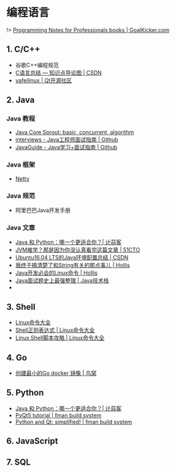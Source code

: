 # 编程语言

!> [Programming Notes for Professionals books | GoalKicker.com](https://goalkicker.com/)

## 1. C/C++

- 谷歌C++编程规范
- [C语言总结 — 知识点导论图 | CSDN](https://blog.csdn.net/Dawn_sf/article/details/78934875)
- [yafeilinux | Qt开源社区](http://www.qter.org/)

## 2. Java

### Java 教程

- [Java Core Sprout: basic, concurrent, algorithm](https://github.com/crossoverJie/JCSprout)
- [interviews - Java工程师面试指南 | Github](https://github.com/kdn251/interviews)
- [JavaGuide - Java学习+面试指南 | Github](https://github.com/Snailclimb/JavaGuide)

### Java 框架

- [Netty](https://netty.io)

### Java 规范

- 阿里巴巴Java开发手册

### Java 文章

- [Java 和 Python：哪一个更适合你？| 计蒜客](https://mp.weixin.qq.com/s?__biz=MjM5NTI5NTAzNg==&mid=2656331406&idx=1&sn=8523c4c3a006d44a9c9bdb78f65b81f1)
- [JVM难学？那是因为你没认真看完这篇文章 | 51CTO](http://virtual.51cto.com/art/201807/580091.htm#comment)
- [Ubuntu16.04 LTS的Java环境配置总结 | CSDN](https://blog.csdn.net/Hong_A/article/details/56677277)
- [我终于搞清楚了和String有关的那点事儿 | Hollis](http://www.hollischuang.com/archives/2517)
- [Java开发必会的Linux命令 | Hollis](http://www.hollischuang.com/archives/800)
- [Java面试题史上最强整理 | Java技术栈](https://mp.weixin.qq.com/s/kJpRgfI3zT77XqMeRfmmQQ?scene=25#wechat_redirect)
- 

## 3. Shell

- [Linux命令大全](http://man.linuxde.net)
- [Shell正则表达式 | Linux命令大全](http://man.linuxde.net/docs/shell_regex.html)
- [Linux Shell脚本攻略 | Linux命令大全](http://man.linuxde.net/shell-script)

## 4. Go

- [创建最小的Go docker 镜像 | 鸟窝](https://colobu.com/2018/08/13/create-minimal-docker-image-for-go-applications/)

## 5. Python

- [Java 和 Python：哪一个更适合你？| 计蒜客](https://mp.weixin.qq.com/s?__biz=MjM5NTI5NTAzNg==&mid=2656331406&idx=1&sn=8523c4c3a006d44a9c9bdb78f65b81f1)
- [PyQt5 tutorial | fman build system](https://build-system.fman.io/pyqt5-tutorial)
- [Python and Qt: simplified! | fman build system](https://build-system.fman.io)

## 6. JavaScript

## 7. SQL